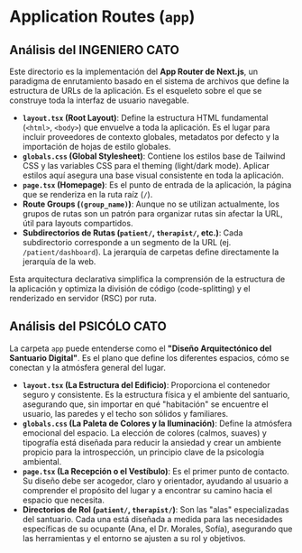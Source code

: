 # Application Routes (`app`)

## Análisis del INGENIERO CATO

Este directorio es la implementación del **App Router de Next.js**, un paradigma de enrutamiento basado en el sistema de archivos que define la estructura de URLs de la aplicación. Es el esqueleto sobre el que se construye toda la interfaz de usuario navegable.

-   **`layout.tsx` (Root Layout)**: Define la estructura HTML fundamental (`<html>`, `<body>`) que envuelve a toda la aplicación. Es el lugar para incluir proveedores de contexto globales, metadatos por defecto y la importación de hojas de estilo globales.
-   **`globals.css` (Global Stylesheet)**: Contiene los estilos base de Tailwind CSS y las variables CSS para el theming (light/dark mode). Aplicar estilos aquí asegura una base visual consistente en toda la aplicación.
-   **`page.tsx` (Homepage)**: Es el punto de entrada de la aplicación, la página que se renderiza en la ruta raíz (`/`).
-   **Route Groups (`(group_name)`)**: Aunque no se utilizan actualmente, los grupos de rutas son un patrón para organizar rutas sin afectar la URL, útil para layouts compartidos.
-   **Subdirectorios de Rutas (`patient/`, `therapist/`, etc.)**: Cada subdirectorio corresponde a un segmento de la URL (ej. `/patient/dashboard`). La jerarquía de carpetas define directamente la jerarquía de la web.

Esta arquitectura declarativa simplifica la comprensión de la estructura de la aplicación y optimiza la división de código (code-splitting) y el renderizado en servidor (RSC) por ruta.

## Análisis del PSICÓLO CATO

La carpeta `app` puede entenderse como el **"Diseño Arquitectónico del Santuario Digital"**. Es el plano que define los diferentes espacios, cómo se conectan y la atmósfera general del lugar.

-   **`layout.tsx` (La Estructura del Edificio)**: Proporciona el contenedor seguro y consistente. Es la estructura física y el ambiente del santuario, asegurando que, sin importar en qué "habitación" se encuentre el usuario, las paredes y el techo son sólidos y familiares.
-   **`globals.css` (La Paleta de Colores y la Iluminación)**: Define la atmósfera emocional del espacio. La elección de colores (calmos, suaves) y tipografía está diseñada para reducir la ansiedad y crear un ambiente propicio para la introspección, un principio clave de la psicología ambiental.
-   **`page.tsx` (La Recepción o el Vestíbulo)**: Es el primer punto de contacto. Su diseño debe ser acogedor, claro y orientador, ayudando al usuario a comprender el propósito del lugar y a encontrar su camino hacia el espacio que necesita.
-   **Directorios de Rol (`patient/`, `therapist/`)**: Son las "alas" especializadas del santuario. Cada una está diseñada a medida para las necesidades específicas de su ocupante (Ana, el Dr. Morales, Sofía), asegurando que las herramientas y el entorno se ajusten a su rol y objetivos.
